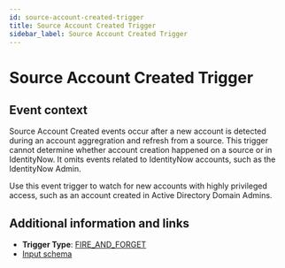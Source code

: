 ```yaml
---
id: source-account-created-trigger
title: Source Account Created Trigger
sidebar_label: Source Account Created Trigger
---
```


# Source Account Created Trigger

## Event context

Source Account Created events occur after a new account is detected during an account aggregration and refresh from a source. This trigger cannot determine whether account creation happened on a source or in IdentityNow. It omits events related to IdentityNow accounts, such as the IdentityNow Admin.

Use this event trigger to watch for new accounts with highly privileged access, such as an account created in Active Directory Domain Admins.

## Additional information and links

- **Trigger Type**: [FIRE_AND_FORGET](../event-triggers-trigger-types.md#fire-and-forget)
- [Input schema](https://developer.sailpoint.com/apis/beta/#section/Source-Account-Created-Event-Trigger-Input)
